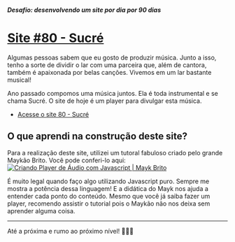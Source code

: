 ##### Desafio: desenvolvendo um site por dia por 90 dias 

# [Site #80 - Sucré](https://www.dorlyneto.com/90sites/80-sucre)

Algumas pessoas sabem que eu gosto de produzir música. Junto a isso, tenho a sorte de dividir o lar com uma parceira que, além de cantora, também é apaixonada por belas canções. Vivemos em um lar bastante musical!

Ano passado compomos uma música juntos. Ela é toda instrumental e se chama Sucré. O site de hoje é um player para divulgar esta música.

* [Acesse o site 80 - Sucré](https://www.dorlyneto.com/90sites/80-sucre)

## O que aprendi na construção deste site?
 
Para a realização deste site, utilizei um tutoral fabuloso criado pelo grande Maykão Brito. Você pode conferi-lo aqui:
[![Criando Player de Áudio com Javascript | Mayk Brito](https://img.youtube.com/vi/vqrjFnq3-uo/0.jpg)](https://www.youtube.com/watch?v=vqrjFnq3-uo)

É muito legal quando faço algo utilizando Javascript puro. Sempre me mostra a potência dessa linguagem! E a didática do Mayk nos ajuda a entender cada ponto do conteúdo. Mesmo que você já saiba fazer um player, recomendo assistir o tutorial pois o Maykão não nos deixa sem aprender alguma coisa.

---

Até a próxima e rumo ao próximo nível! 🚀🚀🚀